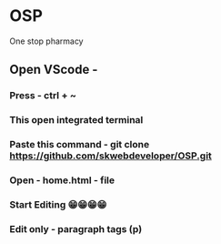 # OSP
One stop pharmacy

## Open VScode - 
### Press - ctrl + ~ 
### This open integrated terminal 
### Paste this command - git clone https://github.com/skwebdeveloper/OSP.git
### Open - home.html - file
### Start Editing 😁😁😁😁
### Edit only - paragraph tags (p)

